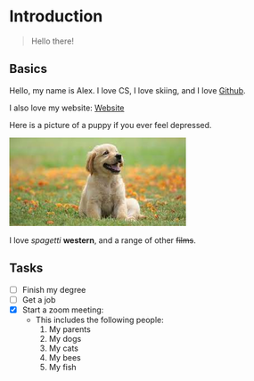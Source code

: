 # Introduction

> Hello there!

## Basics

Hello, my name is Alex. I love CS, I love skiing, and I love [Github](github.com).

I also love my website: [Website](#introduction)

Here is a picture of a puppy if you ever feel depressed. 

![Puppy](./puppy.jpg)

I love *spagetti* **western**, and a range of other ~~films~~.

## Tasks

- [ ] Finish my degree
- [ ] Get a job
- [x] Start a zoom meeting:
    - This includes the following people:
        1. My parents
        2. My dogs
        3. My cats
        4. My bees
        5. My fish

